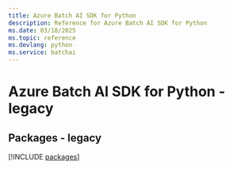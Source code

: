 ```yaml
---
title: Azure Batch AI SDK for Python
description: Reference for Azure Batch AI SDK for Python
ms.date: 03/18/2025
ms.topic: reference
ms.devlang: python
ms.service: batchai
---
```

# Azure Batch AI SDK for Python - legacy
## Packages - legacy
[!INCLUDE [packages](batch-ai-index.md)]